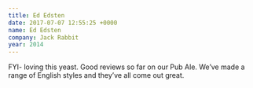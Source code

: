```yaml
---
title: Ed Edsten
date: 2017-07-07 12:55:25 +0000
name: Ed Edsten
company: Jack Rabbit
year: 2014
---
```



FYI- loving this yeast.  Good reviews so far on our Pub Ale. We’ve made a range of English styles and they’ve all come out great.